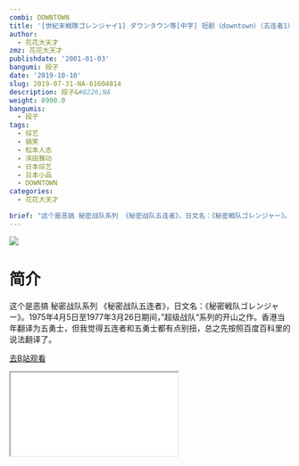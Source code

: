 ```yaml
---
combi: DOWNTOWN
title: '[世紀末戦隊ゴレンジャイ1] ダウンタウン等[中字] 短剧（downtown）（五连者1）'
author:
  - 花花大天才
zmz: 花花大天才
publishdate: '2001-01-03'
bangumi: 段子
date: '2019-10-10'
slug: 2019-07-31-NA-61604814
description: 段子&#8226;NA
weight: 8990.0
bangumis:
  - 段子
tags:
  - 综艺
  - 搞笑
  - 松本人志
  - 滨田雅功
  - 日本综艺
  - 日本小品
  - DOWNTOWN
categories:
  - 花花大天才

brief: "这个是恶搞 秘密战队系列 《秘密战队五连者》，日文名：《秘密戦队ゴレンジャー》。1975年4月5日至1977年3月26日期间，”超级战队“系列的开山之作。香港当年翻译为五勇士，但我觉得五连者和五勇士都有点别扭，总之先按照百度百科里的说法翻译了。"
---
```

![](https://raw.githubusercontent.com/tcgriffith/owaraisite/master/static/tmpimg/ee6f2396804c54ac50f5e499fc1e5651ff9270d8.jpg.480.jpg)
# 简介  
这个是恶搞 秘密战队系列
《秘密战队五连者》，日文名：《秘密戦队ゴレンジャー》。1975年4月5日至1977年3月26日期间，”超级战队“系列的开山之作。香港当年翻译为五勇士，但我觉得五连者和五勇士都有点别扭，总之先按照百度百科里的说法翻译了。  

[去B站观看](https://www.bilibili.com/video/av61604814/)
<div class ="resp-container"><iframe class="testiframe" src="//player.bilibili.com/player.html?aid=61604814"", scrolling="no", allowfullscreen="true" > </iframe></div> 
